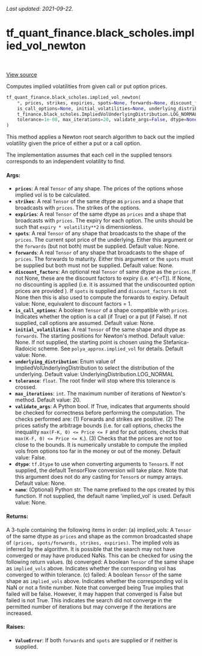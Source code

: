 <!--
This file is generated by a tool. Do not edit directly.
For open-source contributions the docs will be updated automatically.
-->

*Last updated: 2021-09-22.*

<div itemscope itemtype="http://developers.google.com/ReferenceObject">
<meta itemprop="name" content="tf_quant_finance.black_scholes.implied_vol_newton" />
<meta itemprop="path" content="Stable" />
</div>

# tf_quant_finance.black_scholes.implied_vol_newton

<!-- Insert buttons and diff -->

<table class="tfo-notebook-buttons tfo-api" align="left">
</table>

<a target="_blank" href="https://github.com/google/tf-quant-finance/blob/master/tf_quant_finance/black_scholes/implied_vol_newton_root.py">View source</a>



Computes implied volatilities from given call or put option prices.

```python
tf_quant_finance.black_scholes.implied_vol_newton(
    *, prices, strikes, expiries, spots=None, forwards=None, discount_factors=None,
    is_call_options=None, initial_volatilities=None, underlying_distribution=tf_quan
    t_finance.black_scholes.ImpliedVolUnderlyingDistribution.LOG_NORMAL,
    tolerance=1e-08, max_iterations=20, validate_args=False, dtype=None, name=None
)
```



<!-- Placeholder for "Used in" -->

This method applies a Newton root search algorithm to back out the implied
volatility given the price of either a put or a call option.

The implementation assumes that each cell in the supplied tensors corresponds
to an independent volatility to find.

#### Args:


* <b>`prices`</b>: A real `Tensor` of any shape. The prices of the options whose
  implied vol is to be calculated.
* <b>`strikes`</b>: A real `Tensor` of the same dtype as `prices` and a shape that
  broadcasts with `prices`. The strikes of the options.
* <b>`expiries`</b>: A real `Tensor` of the same dtype as `prices` and a shape that
  broadcasts with `prices`. The expiry for each option. The units should be
  such that `expiry * volatility**2` is dimensionless.
* <b>`spots`</b>: A real `Tensor` of any shape that broadcasts to the shape of the
  `prices`. The current spot price of the underlying. Either this argument
  or the `forwards` (but not both) must be supplied.
  Default value: None.
* <b>`forwards`</b>: A real `Tensor` of any shape that broadcasts to the shape of
  `prices`. The forwards to maturity. Either this argument or the `spots`
  must be supplied but both must not be supplied.
  Default value: None.
* <b>`discount_factors`</b>: An optional real `Tensor` of same dtype as the `prices`.
  If not None, these are the discount factors to expiry (i.e. e^(-rT)). If
  None, no discounting is applied (i.e. it is assumed that the undiscounted
  option prices are provided ). If `spots` is supplied and
  `discount_factors` is not None then this is also used to compute the
  forwards to expiry.
  Default value: None, equivalent to discount factors = 1.
* <b>`is_call_options`</b>: A boolean `Tensor` of a shape compatible with `prices`.
  Indicates whether the option is a call (if True) or a put (if False). If
  not supplied, call options are assumed.
  Default value: None.
* <b>`initial_volatilities`</b>: A real `Tensor` of the same shape and dtype as
  `forwards`. The starting positions for Newton's method.
  Default value: None. If not supplied, the starting point is chosen using
    the Stefanica-Radoicic scheme. See `polya_approx.implied_vol` for
    details.
  Default value: None.
* <b>`underlying_distribution`</b>: Enum value of ImpliedVolUnderlyingDistribution to
  select the distribution of the underlying.
  Default value: UnderlyingDistribution.LOG_NORMAL
* <b>`tolerance`</b>: `float`. The root finder will stop where this tolerance is
  crossed.
* <b>`max_iterations`</b>: `int`. The maximum number of iterations of Newton's method.
  Default value: 20.
* <b>`validate_args`</b>: A Python bool. If True, indicates that arguments should be
  checked for correctness before performing the computation. The checks
  performed are: (1) Forwards and strikes are positive. (2) The prices
    satisfy the arbitrage bounds (i.e. for call options, checks the
    inequality `max(F-K, 0) <= Price <= F` and for put options, checks that
    `max(K-F, 0) <= Price <= K`.). (3) Checks that the prices are not too
    close to the bounds. It is numerically unstable to compute the implied
    vols from options too far in the money or out of the money.
  Default value: False.
* <b>`dtype`</b>: `tf.Dtype` to use when converting arguments to `Tensor`s. If not
  supplied, the default TensorFlow conversion will take place. Note that
  this argument does not do any casting for `Tensor`s or numpy arrays.
  Default value: None.
* <b>`name`</b>: (Optional) Python str. The name prefixed to the ops created by this
  function. If not supplied, the default name 'implied_vol' is used.
  Default value: None.


#### Returns:

A 3-tuple containing the following items in order:
   (a) implied_vols: A `Tensor` of the same dtype as `prices` and shape as
     the common broadcasted shape of
     `(prices, spots/forwards, strikes, expiries)`. The implied vols as
     inferred by the algorithm. It is possible that the search may not have
     converged or may have produced NaNs. This can be checked for using the
     following return values.
   (b) converged: A boolean `Tensor` of the same shape as `implied_vols`
     above. Indicates whether the corresponding vol has converged to within
     tolerance.
   (c) failed: A boolean `Tensor` of the same shape as `implied_vols` above.
     Indicates whether the corresponding vol is NaN or not a finite number.
     Note that converged being True implies that failed will be false.
     However, it may happen that converged is False but failed is not True.
     This indicates the search did not converge in the permitted number of
     iterations but may converge if the iterations are increased.



#### Raises:


* <b>`ValueError`</b>: If both `forwards` and `spots` are supplied or if neither is
  supplied.